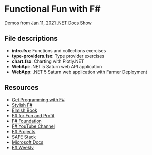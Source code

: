 # Functional Fun with F#

Demos from [Jan 11, 2021 .NET Docs Show](https://www.youtube.com/watch?v=biL1XOcg8Us)

## File descriptions

- **intro.fsx**: Functions and collections exercises
- **type-providers.fsx**: Type provider exercises
- **chart.fsx**: Charting with Plotly.NET
- **WebApi**: .NET 5 Saturn web API application
- **WebApp**: .NET 5 Saturn web application with Farmer Deployment

## Resources

- [Get Programming with F#](https://www.manning.com/books/get-programming-with-f-sharp)
- [Stylish F#](https://www.apress.com/gp/book/9781484239995)
- [Elmish Book](https://zaid-ajaj.github.io/the-elmish-book/#/)
- [F# for Fun and Profit](https://fsharpforfunandprofit.com/)
- [F# Foundation](https://fsharp.org/)
- [F# YouTube Channel](https://www.youtube.com/c/fsharporg/videos)
- [F# Projects](http://fsprojects.github.io/)
- [SAFE Stack](https://safe-stack.github.io/)
- [Microsoft Docs](https://docs.microsoft.com/dotnet/fsharp/)
- [F# Weekly](https://sergeytihon.com/category/f-weekly/)
